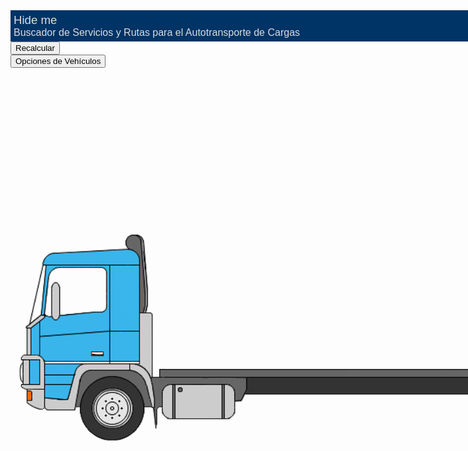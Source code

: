 <div style="background-color:#003366;width:800px;height:40px;padding: 5px;">
		<span style="color:Gainsboro; font-family: arial,helvetica,sans-serif;font-size: 14pt;">Hide me</span></br>
		<span style="color:Gainsboro; font-family: arial,helvetica,sans-serif;font-size: 12pt;">Buscador de Servicios y Rutas para el Autotransporte de Cargas</span>
		<img src="https://github.com/djGIS/distribucionCargas/blob/gh-pages/images/chasisDelante.png">
	</div>
	
<div id="cargaAppMenu" class="navbar"></div>
<button onclick="tratarOpMenu(this)" class="dropbtn" value="recalcular">Recalcular</button>
<div id="menuVehiculos" class="dropdown">
	<button onclick="tratarOpMenu(this)" class="dropbtn" value="vehiculos">Opciones de Vehículos</button>
	<div id="dropdownVehiculos" class="dropdown-content"></div>
</div>
	
<div id="Diagrama" style="position: relative; height: 450px; width: 100%;"></div>

<script>
	window.addEventListener("load", inicializarMenu);
	window.addEventListener("load", inicializarVeh(tiposVeh[0]));
</script> 

<script type="text/javascript" src="https://http://djgis.github.io/distribucionCargas/javascripts/configVeh.js"></script>
<script type="text/javascript" src="https://http://djgis.github.io/distribucionCargas/javascripts/calculadorDistribCargas.js"></script>

<script type="text/javascript"
        src="https://www.google.com/jsapi?autoload={
			'modules':[{
            'name':'visualization',
            'version':'1',
            'packages':['corechart']
        }]
    }">
</script>
